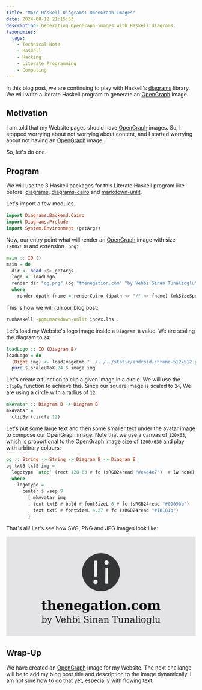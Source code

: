 ```yaml
---
title: "More Haskell Diagrams: OpenGraph Images"
date: 2024-08-12 21:15:53
description: Generating OpenGraph images with Haskell diagrams.
taxonomies:
  tags:
    - Technical Note
    - Haskell
    - Hacking
    - Literate Programming
    - Computing
---
```


In this blog post, we are continuing to play with Haskell's [diagrams] library.
We will write a literate Haskell program to generate an [OpenGraph] image.

<!-- more -->

## Motivation

I am told that my Website pages should have [OpenGraph] images. So, I stopped
worrying about not worrying about content, and I started worrying about not
having an [OpenGraph] image.

So, let's do one.

## Program

We will use the 3 Haskell packages for this Literate Haskell program like
before: [diagrams], [diagrams-cairo] and [markdown-unlit].

Let's import a few modules.

```haskell
import Diagrams.Backend.Cairo
import Diagrams.Prelude
import System.Environment (getArgs)
```

Now, our entry point what will render an [OpenGraph] image with size `1200x630`
and extension `.png`:

```haskell
main :: IO ()
main = do
  dir <- head <$> getArgs
  logo <- loadLogo
  render dir "og.png" (og "thenegation.com" "by Vehbi Sinan Tunalioglu" logo)
  where
    render dpath fname = renderCairo (dpath <> "/" <> fname) (mkSizeSpec2D (Just 1200) (Just 630))
```

This is how we will run our blog post:

```sh
runhaskell -pgmLmarkdown-unlit index.lhs .
```

Let's load my Website's logo image inside a `Diagram B` value. We are scaling
the diagram to `24`:

```haskell
loadLogo :: IO (Diagram B)
loadLogo = do
  (Right img) <- loadImageEmb "../../../static/android-chrome-512x512.png"
  pure $ scaleUToX 24 $ image img
```

Let's create a function to clip a given image in a circle. We will use the
`clipBy` function to achieve this. Since our square image is scaled to `24`, We
are using a circle with a radius of `12`:

```haskell
mkAvatar :: Diagram B -> Diagram B
mkAvatar =
  clipBy (circle 12)
```

Let's put some large text and then some smaller text under the avatar image to
compose our OpenGraph image. Note that we use a canvas of `120x63`, which is
proportional to the OpenGraph image size of `1200x630` and play with arbitrary
colours:

```haskell
og :: String -> String -> Diagram B -> Diagram B
og txtB txtS img =
  logotype `atop` (rect 120 63 # fc (sRGB24read "#e4e4e7")  # lw none)
  where
    logotype =
      center $ vsep 9
        [ mkAvatar img
        , text txtB # bold # fontSizeL 6 # fc (sRGB24read "#09090b")
        , text txtS # fontSizeL 4.27 # fc (sRGB24read "#18181b")
        ]
```

That's all! Let's see how SVG, PNG and JPG images look like:

![og.png](og.png)

## Wrap-Up

We have created an [OpenGraph] image for my Website. The next challange will be
to add my blog post title and description to the image dynamically. I am not
sure how to do that yet, especially with flowing text.

<!-- REFERENCES -->

[diagrams]: https://diagrams.github.io
[cairo]: https://cairographics.org
[diagrams-cairo]: https://hackage.haskell.org/package/diagrams-cairo
[markdown-unlit]: https://hackage.haskell.org/package/markdown-unlit
[OpenGraph]: https://ogp.me
